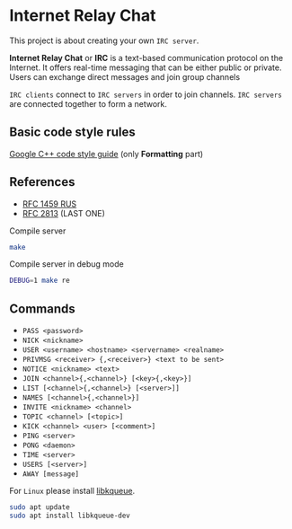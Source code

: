 # Internet Relay Chat
This project is about creating your own `IRC server`.

**Internet Relay Chat** or **IRC** is a text-based communication protocol on the Internet.
It offers real-time messaging that can be either public or private. Users can exchange
direct messages and join group channels

`IRC clients` connect to `IRC servers` in order to join channels. `IRC servers` are connected
together to form a network.

## Basic code style rules
[Google C++ code style guide](https://google.github.io/styleguide/cppguide.html#Formatting) (only **Formatting** part)

## References
- [RFC 1459 RUS](https://www.lissyara.su/doc/rfc/rfc1459/)
- [RFC 2813](https://datatracker.ietf.org/doc/html/rfc2813) (LAST ONE)

Compile server
```bash
make
```
Compile server in debug mode
```bash
DEBUG=1 make re
```

## Commands
- `PASS <password>`
- `NICK <nickname>`
- `USER <username> <hostname> <servername> <realname>`
- `PRIVMSG <receiver> {,<receiver>} <text to be sent>`
- `NOTICE <nickname> <text>`
- `JOIN <channel>{,<channel>} [<key>{,<key>}]`
- `LIST [<channel>{,<channel>} [<server>]]`
- `NAMES [<channel>{,<channel>}]`
- `INVITE <nickname> <channel>`
- `TOPIC <channel> [<topic>]`
- `KICK <channel> <user> [<comment>]`
- `PING <server>`
- `PONG <daemon>`
- `TIME <server>`
- `USERS [<server>]`
- `AWAY [message]`

For `Linux` please install [libkqueue](https://github.com/mheily/libkqueue).

```bash
sudo apt update
sudo apt install libkqueue-dev
```
